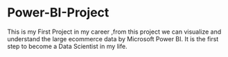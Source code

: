 # Power-BI-Project
This is my First Project in my career ,from this project we can visualize and understand the large ecommerce data by Microsoft Power BI.
It is the first step to become a Data Scientist in my life.
